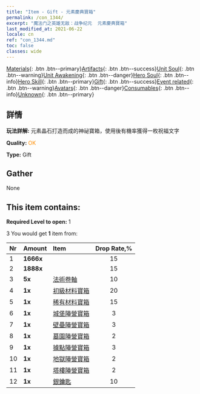 ```yaml
---
title: "Item - Gift - 元素慶典寶箱"
permalink: /con_1344/
excerpt: "魔法门之英雄无敌：战争纪元  元素慶典寶箱"
last_modified_at: 2021-06-22
locale: cn
ref: "con_1344.md"
toc: false
classes: wide
---
```

 [Materials](/ItemsCN/){: .btn .btn--primary}[Artifacts](/ItemsCN/Artifacts/){: .btn .btn--success}[Unit Soul](/ItemsCN/UnitSoul/){: .btn .btn--warning}[Unit Awakening](/ItemsCN/UnitAwakening/){: .btn .btn--danger}[Hero Soul](/ItemsCN/HeroSoul/){: .btn .btn--info}[Hero Skill](/ItemsCN/HeroSkill/){: .btn .btn--primary}[Gift](/ItemsCN/Gift/){: .btn .btn--success}[Event related](/ItemsCN/Events/){: .btn .btn--warning}[Avatars](/ItemsCN/Avatars/){: .btn .btn--danger}[Consumables](/ItemsCN/Consumables/){: .btn .btn--info}[Unknown](/ItemsCN/Unknown/){: .btn .btn--primary}

## 詳情
 **玩法詳解:** 元素晶石打造而成的神祕寶箱，使用後有機率獲得一枚祝福文字

 **Quality:** <span style="color: #FF8C00">OK</span>

 **Type:** Gift

## Gather

  None

## This item contains:

 **Required Level to open:** 1

 3 You would get **1** item  from:

  | Nr | Amount |     Item    | Drop Rate,% |
  |:---|:-------|:------------|:---------:|
  | 1 |  **1666x** | <i class="fas fa-coins"/> | 15 | 
  | 2 |  **1888x** | <i class="fas fa-coins"/> | 15 | 
  | 3 |  **5x** | [法術卷軸](/cn/Items/con_694/) | 10 | 
  | 4 |  **1x** | [初級材料寶箱](/cn/Items/con_756/) | 20 | 
  | 5 |  **1x** | [稀有材料寶箱](/cn/Items/con_757/) | 15 | 
  | 6 |  **1x** | [城堡陣營寶箱](/cn/Items/con_1269/) | 3 | 
  | 7 |  **1x** | [壁壘陣營寶箱](/cn/Items/con_1270/) | 3 | 
  | 8 |  **1x** | [墓園陣營寶箱](/cn/Items/con_1271/) | 2 | 
  | 9 |  **1x** | [據點陣營寶箱](/cn/Items/con_1272/) | 3 | 
  | 10 |  **1x** | [地獄陣營寶箱](/cn/Items/con_1273/) | 2 | 
  | 11 |  **1x** | [塔樓陣營寶箱](/cn/Items/con_1274/) | 2 | 
  | 12 |  **1x** | [銀鑰匙](/cn/Items/con_693/) | 10 | 
